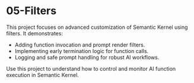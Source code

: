# 05-Filters

This project focuses on advanced customization of Semantic Kernel using filters. It demonstrates:

- Adding function invocation and prompt render filters.
- Implementing early termination logic for function calls.
- Logging and safe prompt handling for robust AI workflows.

Use this project to understand how to control and monitor AI function execution in Semantic Kernel.